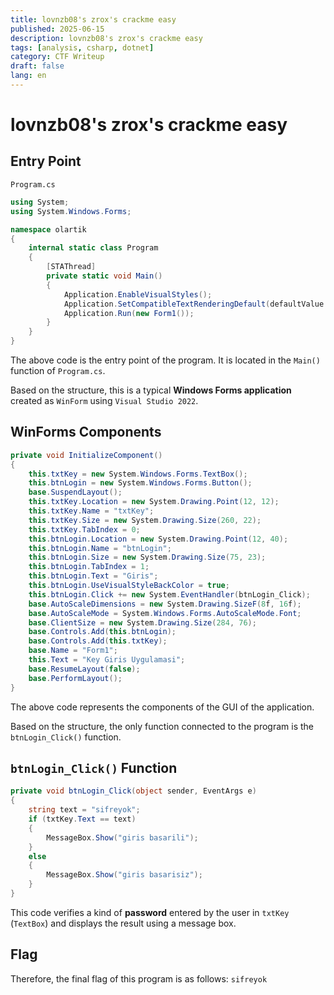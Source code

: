 ```yaml
---
title: lovnzb08's zrox's crackme easy
published: 2025-06-15
description: lovnzb08's zrox's crackme easy
tags: [analysis, csharp, dotnet]
category: CTF Writeup
draft: false
lang: en
---
```


# lovnzb08's zrox's crackme easy

## Entry Point
`Program.cs`
```csharp
using System;
using System.Windows.Forms;

namespace olartik
{
	internal static class Program
	{
		[STAThread]
		private static void Main()
		{
			Application.EnableVisualStyles();
			Application.SetCompatibleTextRenderingDefault(defaultValue: false);
			Application.Run(new Form1());
		}
	}
}
```

The above code is the entry point of the program. It is located in the `Main()` function of `Program.cs`.

Based on the structure, this is a typical **Windows Forms application** created as `WinForm` using `Visual Studio 2022`.

## WinForms Components
```csharp
private void InitializeComponent()
{
    this.txtKey = new System.Windows.Forms.TextBox();
    this.btnLogin = new System.Windows.Forms.Button();
    base.SuspendLayout();
    this.txtKey.Location = new System.Drawing.Point(12, 12);
    this.txtKey.Name = "txtKey";
    this.txtKey.Size = new System.Drawing.Size(260, 22);
    this.txtKey.TabIndex = 0;
    this.btnLogin.Location = new System.Drawing.Point(12, 40);
    this.btnLogin.Name = "btnLogin";
    this.btnLogin.Size = new System.Drawing.Size(75, 23);
    this.btnLogin.TabIndex = 1;
    this.btnLogin.Text = "Giris";
    this.btnLogin.UseVisualStyleBackColor = true;
    this.btnLogin.Click += new System.EventHandler(btnLogin_Click);
    base.AutoScaleDimensions = new System.Drawing.SizeF(8f, 16f);
    base.AutoScaleMode = System.Windows.Forms.AutoScaleMode.Font;
    base.ClientSize = new System.Drawing.Size(284, 76);
    base.Controls.Add(this.btnLogin);
    base.Controls.Add(this.txtKey);
    base.Name = "Form1";
    this.Text = "Key Giris Uygulamasi";
    base.ResumeLayout(false);
    base.PerformLayout();
}
```

The above code represents the components of the GUI of the application.

Based on the structure, the only function connected to the program is the `btnLogin_Click()` function.

## `btnLogin_Click()` Function
```csharp
private void btnLogin_Click(object sender, EventArgs e)
{
    string text = "sifreyok";
    if (txtKey.Text == text)
    {
        MessageBox.Show("giris basarili");
    }
    else
    {
        MessageBox.Show("giris basarisiz");
    }
}
```

This code verifies a kind of **password** entered by the user in `txtKey` (`TextBox`) and displays the result using a message box.

## Flag
Therefore, the final flag of this program is as follows: `sifreyok`